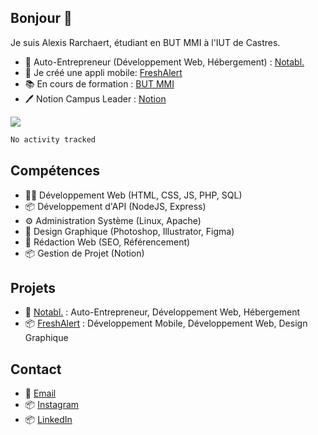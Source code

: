 ## Bonjour 👋

Je suis Alexis Rarchaert, étudiant en BUT MMI à l'IUT de Castres.

- 🌱 Auto-Entrepreneur (Développement Web, Hébergement) : [Notabl.](https://notabl.fr)
- 🌱 Je créé une appli mobile: [FreshAlert](https://freshalert.fr)
- 📚 En cours de formation : [BUT MMI](https://mmi.iut-tlse3.fr)
- 🖊️ Notion Campus Leader : [Notion](https://www.ntn.so/alexisr)

![](http://github-profile-summary-cards.vercel.app/api/cards/profile-details?username=alexis-rarchaert&theme=dark)
<!--START_SECTION:waka-->

```txt
No activity tracked
```

<!--END_SECTION:waka-->

## Compétences
- 👨‍💻 Développement Web (HTML, CSS, JS, PHP, SQL)
- 📦 Développement d'API (NodeJS, Express)
- ⚙️ Administration Système (Linux, Apache)
- 🎨 Design Graphique (Photoshop, Illustrator, Figma)
- 📝 Rédaction Web (SEO, Référencement)
- 📦 Gestion de Projet (Notion)


## Projets
- 🚀 [Notabl.](https://notabl.fr) : Auto-Entrepreneur, Développement Web, Hébergement
- 📦 [FreshAlert](https://freshalert.fr) : Développement Mobile, Développement Web, Design Graphique

## Contact
- 📧 [Email](mailto:bonjour@alexis-rarchaert.fr)
- 📦 [Instagram](https://instagram.com/rrchrt-alexis)
- 📦 [LinkedIn](https://linkedin.com/in/alexis-rarchaert)
